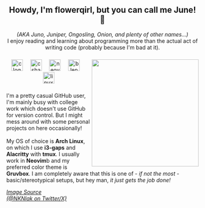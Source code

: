 
<h2 align="center">Howdy, I'm flowerqirl, but you can call me June! 🧅</h2>
<p align="center"><i>(AKA Juno, Juniper, Ongosling, Onion, and plenty of other names...)</i><br>I enjoy reading and learning about programming more than the actual act of writing code (probably because I'm bad at it).</p>

###

<img align="right" height="280" src="https://lh3.googleusercontent.com/drive-viewer/AKGpiha9w_5QT1SrjM0wiag9QZSjBlYc7aCnbEUGmHQKntDCZ0KZ1nl779J7iZZjBpNZ62gZ9UnDfi3QMjlfAMIpqOrvJLWUikMjAcI=s2560" />

<div align="center">
  <img src="https://img.shields.io/badge/C-A8B9CC?logo=c&logoColor=black&style=for-the-badge" height="30" alt="c logo"  />
  <img width="12" />
  <img src="https://img.shields.io/badge/C Sharp-239120?logo=csharp&logoColor=white&style=for-the-badge" height="30" alt="csharp logo"  />
  <img width="12" />
  <img src="https://img.shields.io/badge/Neovim-57A143?logo=neovim&logoColor=black&style=for-the-badge" height="30" alt="neovim logo"  />
  <img width="12" />
  <img src="https://img.shields.io/badge/Blender-F5792A?logo=blender&logoColor=black&style=for-the-badge" height="30" alt="blender logo"  />
  <img width="12" />
  <img src="https://img.shields.io/badge/Linux-FCC624?logo=linux&logoColor=black&style=for-the-badge" height="30" alt="linux logo"  />
</div>

###

<p align="left">I'm a pretty casual GitHub user, I'm mainly busy with college work which doesn't use GitHub for version control. But I might mess around with some personal projects on here occasionally!<br><br>My OS of choice is <b>Arch Linux</b>, on which I use <b>i3-gaps</b> and <b>Alacritty</b> with <b>tmux</b>. I usually work in <b>Neovim</b>b and my preferred color theme is <b>Gruvbox</b>. I am completely aware that this is one of - <i>if not the most</i> - basic/stereotypical setups, but hey man, <i>it just gets the job done!


[Image Source<br>(@NKNlak on Twitter/X)](https://twitter.com/NKNlak/status/1701114773356867987)</i></p>
